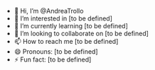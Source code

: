 - 👋 Hi, I’m @AndreaTrollo
- 👀 I’m interested in [to be defined]
- 🌱 I’m currently learning [to be defined]
- 💞️ I’m looking to collaborate on [to be defined]
- 📫 How to reach me [to be defined]
- 😄 Pronouns: [to be defined]
- ⚡ Fun fact: [to be defined]

<!---
AndreaTrollo/AndreaTrollo is a ✨ special ✨ repository because its `README.md` (this file) appears on your GitHub profile.
You can click the Preview link to take a look at your changes.
--->
